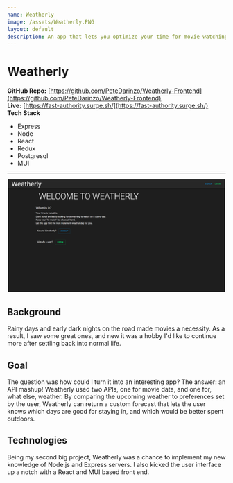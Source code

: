 ```yaml
---
name: Weatherly
image: /assets/Weatherly.PNG
layout: default
description: An app that lets you optimize your time for movie watching.
---
```


# Weatherly

**GitHub Repo:** [https://github.com/PeteDarinzo/Weatherly-Frontend](https://github.com/PeteDarinzo/Weatherly-Frontend)  
**Live:** [https://fast-authority.surge.sh/](https://fast-authority.surge.sh/)  
**Tech Stack**
- Express
- Node
- React
- Redux
- Postgresql
- MUI

---

<p align="center">
  <img src="/assets/Weatherly.PNG" alt="green-flash" width="500" />
</p>

## Background
Rainy days and early dark nights on the road made movies a necessity. As a result, I saw some great ones, and new it was a hobby I'd like to continue more after settling back into normal life. 

## Goal 
The question was how could I turn it into an interesting app? The answer: an API mashup! Weatherly used two APIs, one for movie data, and one for, what else, weather. By comparing the upcoming weather to preferences set by the user, Weatherly can return a custom forecast that lets the user knows which days are good for staying in, and which would be better spent outdoors.

## Technologies

Being my second big project, Weatherly was a chance to implement my new knowledge of Node.js and Express servers. I also kicked the user interface up a notch with a React and MUI based front end. 